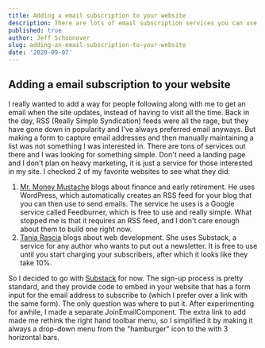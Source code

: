 ```yaml
---
title: Adding a email subscription to your website
description: There are lots of email subscription services you can use to let people know when your website is updated with new content.  How I chose and added a Substack newsletter to this site.   
published: true
author: Jeff Schoonover
slug: adding-an-email-subscription-to-your-website
date: '2020-09-07'
---
```


## Adding a email subscription to your website

I really wanted to add a way for people following along with me to get an email when the site updates, instead of having to visit all the time.  Back in the day, RSS (Really Simple Syndication) feeds were all the rage, but they have gone down in popularity and I've always preferred email anyways.  But making a form to capture email addresses and then manually maintaining a list was not something I was interested in.  There are tons of services out there and I was looking for something simple.  Don't need a landing page and I don't plan on heavy marketing, it is just a service for those interested in my site.  I checked 2 of my favorite websites to see what they did:

1. [Mr. Money Mustache](https://www.mrmoneymustache.com/) blogs about finance and early retirement.  He uses WordPress, which automatically creates an RSS feed for your blog that you can then use to send emails.  The service he uses is a Google service called Feedburner, which is free to use and really simple.  What stopped me is that it requires an RSS feed, and I don't care enough about them to build one right now.
2. [Tania Rascia](https://www.taniarascia.com/) blogs about web development.  She uses Substack, a service for any author who wants to put out a newsletter.  It is free to use until you start charging your subscribers, after which it looks like they take 10%.  

So I decided to go with [Substack](https://substack.com/) for now.  The sign-up process is pretty standard, and they provide code to embed in your website that has a form input for the email address to subscribe to (which I prefer over a link with the same form).  The only question was where to put it.  After experimenting for awhile, I made a separate JoinEmailComponent.  The extra link to add made me rethink the right hand toolbar menu, so I simplified it by making it always a drop-down menu from the "hamburger" icon to the with 3 horizontal bars.  
